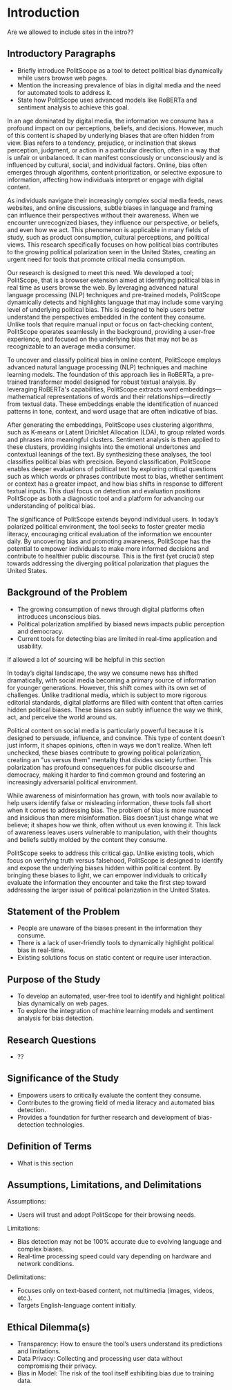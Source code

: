# Introduction

Are we allowed to include sites in the intro??

## Introductory Paragraphs

* Briefly introduce PolitScope as a tool to detect political bias dynamically while users browse web pages.
* Mention the increasing prevalence of bias in digital media and the need for automated tools to address it.
* State how PolitScope uses advanced models like RoBERTa and sentiment analysis to achieve this goal.

In an age dominated by digital media, the information we consume has a profound impact on our perceptions, beliefs, and decisions. However, much of this content is shaped by underlying biases that are often hidden from view. Bias refers to a tendency, prejudice, or inclination that skews perception, judgment, or action in a particular direction, often in a way that is unfair or unbalanced. It can manifest consciously or unconsciously and is influenced by cultural, social, and individual factors. Online, bias often emerges through algorithms, content prioritization, or selective exposure to information, affecting how individuals interpret or engage with digital content.

As individuals navigate their increasingly complex social media feeds, news websites, and online discussions, subtle biases in language and framing can influence their perspectives without their awareness. When we encounter unrecognized biases, they influence our perspective, or beliefs, and even how we act. This phenomenon is applicable in many fields of study, such as product consumption, cultural perceptions, and political views. This research specifically focuses on how political bias contributes to the growing political polarization seen in the United States, creating an urgent need for tools that promote critical media consumption.

Our research is designed to meet this need. We developed a tool; PolitScope, that is a browser extension aimed at identifying political bias in real time as users browse the web. By leveraging advanced natural language processing (NLP) techniques and pre-trained models, PolitScope dynamically detects and highlights language that may include some varying level of underlying political bias. This is designed to help users better understand the perspectives embedded in the content they consume. Unlike tools that require manual input or focus on fact-checking content, PolitScope operates seamlessly in the background, providing a user-free experience, and focused on the underlying bias that may not be as recognizable to an average media consumer.

To uncover and classify political bias in online content, PolitScope employs advanced natural language processing (NLP) techniques and machine learning models. The foundation of this approach lies in RoBERTa, a pre-trained transformer model designed for robust textual analysis. By leveraging RoBERTa's capabilities, PolitScope extracts word embeddings—mathematical representations of words and their relationships—directly from textual data. These embeddings enable the identification of nuanced patterns in tone, context, and word usage that are often indicative of bias.

After generating the embeddings, PolitScope uses clustering algorithms, such as K-means or Latent Dirichlet Allocation (LDA), to group related words and phrases into meaningful clusters. Sentiment analysis is then applied to these clusters, providing insights into the emotional undertones and contextual leanings of the text. By synthesizing these analyses, the tool classifies political bias with precision. Beyond classification, PolitScope enables deeper evaluations of political text by exploring critical questions such as which words or phrases contribute most to bias, whether sentiment or context has a greater impact, and how bias shifts in response to different textual inputs. This dual focus on detection and evaluation positions PolitScope as both a diagnostic tool and a platform for advancing our understanding of political bias.

The significance of PolitScope extends beyond individual users. In today’s polarized political environment, the tool seeks to foster greater media literacy, encouraging critical evaluation of the information we encounter daily. By uncovering bias and promoting awareness, PolitScope has the potential to empower individuals to make more informed decisions and contribute to healthier public discourse. This is the first (yet crucial) step towards addressing the diverging political polarization that plagues the United States.

## Background of the Problem

* The growing consumption of news through digital platforms often introduces unconscious bias.
* Political polarization amplified by biased news impacts public perception and democracy.
* Current tools for detecting bias are limited in real-time application and usability.

If allowed a lot of sourcing will be helpful in this section

In today’s digital landscape, the way we consume news has shifted dramatically, with social media becoming a primary source of information for younger generations. However, this shift comes with its own set of challenges. Unlike traditional media, which is subject to more rigorous editorial standards, digital platforms are filled with content that often carries hidden political biases. These biases can subtly influence the way we think, act, and perceive the world around us.

Political content on social media is particularly powerful because it is designed to persuade, influence, and convince. This type of content doesn’t just inform, it shapes opinions, often in ways we don’t realize. When left unchecked, these biases contribute to growing political polarization, creating an "us versus them" mentality that divides society further. This polarization has profound consequences for public discourse and democracy, making it harder to find common ground and fostering an increasingly adversarial political environment.

While awareness of misinformation has grown, with tools now available to help users identify false or misleading information, these tools fall short when it comes to addressing bias. The problem of bias is more nuanced and insidious than mere misinformation. Bias doesn’t just change what we believe; it shapes how we think, often without us even knowing it. This lack of awareness leaves users vulnerable to manipulation, with their thoughts and beliefs subtly molded by the content they consume.

PolitScope seeks to address this critical gap. Unlike existing tools, which focus on verifying truth versus falsehood, PolitScope is designed to identify and expose the underlying biases hidden within political content. By bringing these biases to light, we can empower individuals to critically evaluate the information they encounter and take the first step toward addressing the larger issue of political polarization in the United States.

## Statement of the Problem

* People are unaware of the biases present in the information they consume.
* There is a lack of user-friendly tools to dynamically highlight political bias in real-time.
* Existing solutions focus on static content or require user interaction.

## Purpose of the Study

* To develop an automated, user-free tool to identify and highlight political bias dynamically on web pages.
* To explore the integration of machine learning models and sentiment analysis for bias detection.

## Research Questions

* ??

## Significance of the Study

* Empowers users to critically evaluate the content they consume.
* Contributes to the growing field of media literacy and automated bias detection.
* Provides a foundation for further research and development of bias-detection technologies.

## Definition of Terms

* What is this section

## Assumptions, Limitations, and Delimitations

Assumptions:

* Users will trust and adopt PolitScope for their browsing needs.

Limitations:

* Bias detection may not be 100% accurate due to evolving language and complex biases.
* Real-time processing speed could vary depending on hardware and network conditions.

Delimitations:

* Focuses only on text-based content, not multimedia (images, videos, etc.).
* Targets English-language content initially.

## Ethical Dilemma(s)

* Transparency: How to ensure the tool’s users understand its predictions and limitations.
* Data Privacy: Collecting and processing user data without compromising their privacy.
* Bias in Model: The risk of the tool itself exhibiting bias due to training data.
